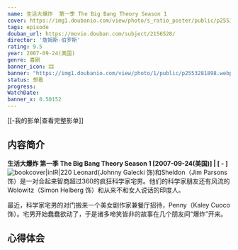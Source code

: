 ```yaml
---
name: 生活大爆炸  第一季 The Big Bang Theory Season 1
cover: https://img1.doubanio.com/view/photo/s_ratio_poster/public/p2553281898.webp
tags: episode
douban_url: https://movie.douban.com/subject/2156528/
director: '詹姆斯·伯罗斯'
rating: 9.5
year: 2007-09-24(美国)
genre: 喜剧
banner_icon: 🎞
banner: "https://img1.doubanio.com/view/photo/1/public/p2553281898.webp"
status: 想看
progress: 
WatchDate: 
banner_x: 0.50152
---
```

[[-我的影单|查看完整影单]]
## 内容简介
**生活大爆炸  第一季 The Big Bang Theory Season 1 [2007-09-24(美国)] | [ - ]** ![bookcover|inlR|220](https://img1.doubanio.com/view/photo/s_ratio_poster/public/p2553281898.webp)
Leonard(Johnny Galecki 饰)和Sheldon（Jim Parsons 饰）是一对合起来智商超过360的疯狂科学家宅男。他们的科学家朋友还有风流的Wolowitz（Simon Helberg 饰）和从来不和女人说话的印度人。

















最近，科学家宅男的对门搬来一个美女剧作家兼餐厅招待，Penny（Kaley Cuoco 饰）。宅男开始蠢蠢欲动了，于是诸多啼笑皆非的故事在几个朋友间“爆炸”开来。
## 心得体会
